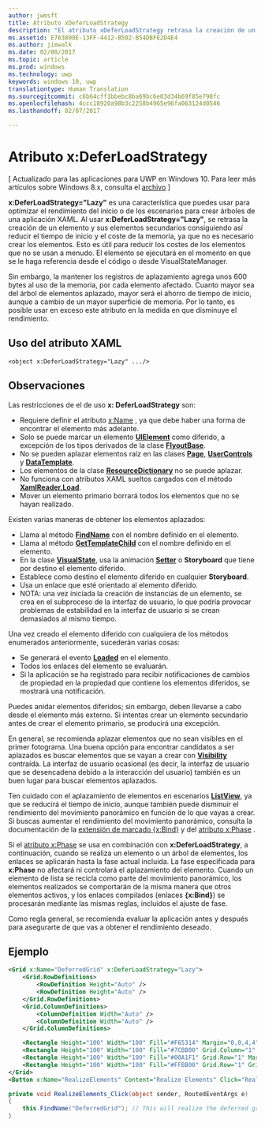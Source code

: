 ```yaml
---
author: jwmsft
title: Atributo xDeferLoadStrategy
description: "El atributo xDeferLoadStrategy retrasa la creación de un elemento y sus elementos secundarios, lo que disminuye el tiempo de inicio aunque incrementa ligeramente el uso de memoria. Cada elemento afectado agrega alrededor de 600 bytes de uso de memoria."
ms.assetid: E763898E-13FF-4412-B502-B54DBFE2D4E4
ms.author: jimwalk
ms.date: 02/08/2017
ms.topic: article
ms.prod: windows
ms.technology: uwp
keywords: windows 10, uwp
translationtype: Human Translation
ms.sourcegitcommit: c6b64cff1bbebc8ba69bc6e03d34b69f85e798fc
ms.openlocfilehash: 4ccc18920a98b3c2258b4965e96fa063124d0546
ms.lasthandoff: 02/07/2017

---
```


# <a name="xdeferloadstrategy-attribute"></a>Atributo x:DeferLoadStrategy

\[ Actualizado para las aplicaciones para UWP en Windows 10. Para leer más artículos sobre Windows 8.x, consulta el [archivo](http://go.microsoft.com/fwlink/p/?linkid=619132) \]

**x:DeferLoadStrategy="Lazy"** es una característica que puedes usar para optimizar el rendimiento del inicio o de los escenarios para crear árboles de una aplicación XAML. Al usar **x:DeferLoadStrategy="Lazy"**, se retrasa la creación de un elemento y sus elementos secundarios consiguiendo así reducir el tiempo de inicio y el coste de la memoria, ya que no es necesario crear los elementos. Esto es útil para reducir los costes de los elementos que no se usan a menudo. El elemento se ejecutará en el momento en que se le haga referencia desde el código o desde VisualStateManager.

Sin embargo, la mantener los registros de aplazamiento agrega unos 600 bytes al uso de la memoria, por cada elemento afectado. Cuanto mayor sea del árbol de elementos aplazado, mayor será el ahorro de tiempo de inicio, aunque a cambio de un mayor superficie de memoria. Por lo tanto, es posible usar en exceso este atributo en la medida en que disminuye el rendimiento.

## <a name="xaml-attribute-usage"></a>Uso del atributo XAML

``` syntax
<object x:DeferLoadStrategy="Lazy" .../>
```

## <a name="remarks"></a>Observaciones

Las restricciones de el de uso **x: DeferLoadStrategy** son:

-   Requiere definir el atributo [x:Name](x-name-attribute.md) , ya que debe haber una forma de encontrar el elemento más adelante.
-   Solo se puede marcar un elemento [**UIElement**](https://msdn.microsoft.com/library/windows/apps/br208911) como diferido, a excepción de los tipos derivados de la clase [**FlyoutBase**](https://msdn.microsoft.com/library/windows/apps/dn279249).
-   No se pueden aplazar elementos raíz en las clases [**Page**](https://msdn.microsoft.com/en-us/library/windows/apps/windows.ui.xaml.controls.page), [**UserControls**](https://msdn.microsoft.com/en-us/library/windows/apps/windows.ui.xaml.controls.usercontrol) y [**DataTemplate**](https://msdn.microsoft.com/library/windows/apps/br242348).
-   Los elementos de la clase [**ResourceDictionary**](https://msdn.microsoft.com/library/windows/apps/br208794) no se puede aplazar.
-   No funciona con atributos XAML sueltos cargados con el método [**XamlReader.Load**](https://msdn.microsoft.com/library/windows/apps/br228048).
-   Mover un elemento primario borrará todos los elementos que no se hayan realizado.

Existen varias maneras de obtener los elementos aplazados:

-   Llama al método [**FindName**](https://msdn.microsoft.com/library/windows/apps/br208715) con el nombre definido en el elemento.
-   Llama al método [**GetTemplateChild**](https://msdn.microsoft.com/library/windows/apps/br209416) con el nombre definido en el elemento.
-   En la clase [**VisualState**](https://msdn.microsoft.com/library/windows/apps/br209007), usa la animación [**Setter**](https://msdn.microsoft.com/library/windows/apps/br208817) o **Storyboard** que tiene por destino el elemento diferido.
-   Establece como destino el elemento diferido en cualquier **Storyboard**.
-   Usa un enlace que esté orientado al elemento diferido.
-   NOTA: una vez iniciada la creación de instancias de un elemento, se crea en el subproceso de la interfaz de usuario, lo que podría provocar problemas de estabilidad en la interfaz de usuario si se crean demasiados al mismo tiempo.

Una vez creado el elemento diferido con cualquiera de los métodos enumerados anteriormente, sucederán varias cosas:

-   Se generará el evento [**Loaded**](https://msdn.microsoft.com/library/windows/apps/br208723) en el elemento.
-   Todos los enlaces del elemento se evaluarán.
-   Si la aplicación se ha registrado para recibir notificaciones de cambios de propiedad en la propiedad que contiene los elementos diferidos, se mostrará una notificación.

Puedes anidar elementos diferidos; sin embargo, deben llevarse a cabo desde el elemento más externo.  Si intentas crear un elemento secundario antes de crear el elemento primario, se producirá una excepción.

En general, se recomienda aplazar elementos que no sean visibles en el primer fotograma.  Una buena opción para encontrar candidatos a ser aplazados es buscar elementos que se vayan a crear con [**Visibility**](https://msdn.microsoft.com/library/windows/apps/br208992) contraída.  La interfaz de usuario ocasional (es decir, la interfaz de usuario que se desencadena debido a la interacción del usuario) también es un buen lugar para buscar elementos aplazados.  

Ten cuidado con el aplazamiento de elementos en escenarios [**ListView**](https://msdn.microsoft.com/library/windows/apps/br242878), ya que se reducirá el tiempo de inicio, aunque también puede disminuir el rendimiento del movimiento panorámico en función de lo que vayas a crear.  Si buscas aumentar el rendimiento del movimiento panorámico, consulta la documentación de la [extensión de marcado {x:Bind}](x-bind-markup-extension.md) y del [atributo x:Phase](x-phase-attribute.md) .

Si el [atributo x:Phase](x-phase-attribute.md) se usa en combinación con **x:DeferLoadStrategy**, a continuación, cuando se realiza un elemento o un árbol de elementos, los enlaces se aplicarán hasta la fase actual incluida. La fase especificada para **x:Phase** no afectará ni controlará el aplazamiento del elemento. Cuando un elemento de lista se recicla como parte del movimiento panorámico, los elementos realizados se comportarán de la misma manera que otros elementos activos, y los enlaces compilados (enlaces **{x:Bind}**) se procesarán mediante las mismas reglas, incluidos el ajuste de fase.

Como regla general, se recomienda evaluar la aplicación antes y después para asegurarte de que vas a obtener el rendimiento deseado.

## <a name="example"></a>Ejemplo

```xml
<Grid x:Name="DeferredGrid" x:DeferLoadStrategy="Lazy">
    <Grid.RowDefinitions>
        <RowDefinition Height="Auto" />
        <RowDefinition Height="Auto" />
    </Grid.RowDefinitions>
    <Grid.ColumnDefinitions>
        <ColumnDefinition Width="Auto" />
        <ColumnDefinition Width="Auto" />
    </Grid.ColumnDefinitions>

    <Rectangle Height="100" Width="100" Fill="#F65314" Margin="0,0,4,4" />
    <Rectangle Height="100" Width="100" Fill="#7CBB00" Grid.Column="1" Margin="4,0,0,4" />
    <Rectangle Height="100" Width="100" Fill="#00A1F1" Grid.Row="1" Margin="0,4,4,0" />
    <Rectangle Height="100" Width="100" Fill="#FFBB00" Grid.Row="1" Grid.Column="1" Margin="4,4,0,0" />
</Grid>
<Button x:Name="RealizeElements" Content="Realize Elements" Click="RealizeElements_Click"/>
```

```csharp
private void RealizeElements_Click(object sender, RoutedEventArgs e)
{
    this.FindName("DeferredGrid"); // This will realize the deferred grid
}
```


